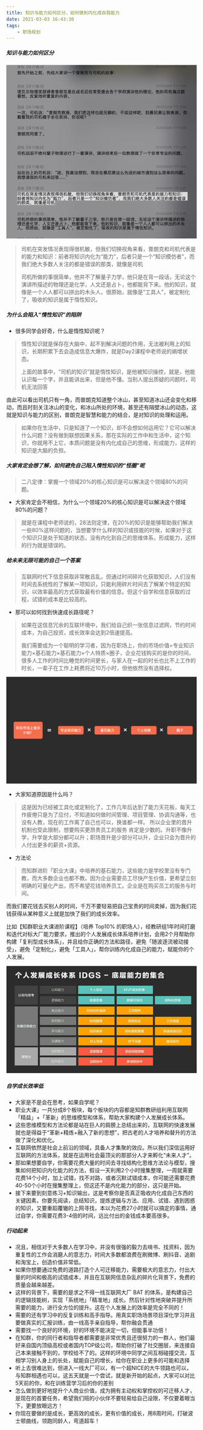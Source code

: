 ```yaml
---
title: 知识与能力如何区分，如何做到内化成自我能力
date: 2021-03-03 16:43:30
tags:
    - 职场规划
---
```


##### 知识与能力如何区分

![20210303164425-2021-03-03-16-44-25-](https://raw.githubusercontent.com/CatzillaOrz/imgcdn/master/vsc_img/20210303164425-2021-03-03-16-44-25-.png)

> 司机在突发情况表现得很机敏，但我们切换视角来看，普朗克和司机代表是的能力和知识：前者将知识内化为“能力”，后者只是一个“知识模仿者”，而我们绝大多数人关注的都是错误的那类，就像是司机
>
> 司机所做的事很简单，他并不了解量子力学，他只是在背一段话，无论这个演讲所描述的物理还是化学，人文还是占卜，他都能背下来。他的知识，就像是一个人人都可以拼出的木头人，很原始，就像是“工具人”，被定制化了，吸收的知识是属于惰性知识。

##### 为什么会陷入“惰性知识”的陷阱

- 很多同学会好奇，什么是惰性知识呢？

> 惰性知识就是保存在大脑中，起不到解决问题的作用，无法被利用上的知识，长期积累下去会造成信息大爆炸，就是Day2课程中老师说的熵增状态。
>
> 上面的故事中，“司机的知识”就是惰性知识，是他被知识操控，就是，他能认识每一个字，并且能讲出来，但是他不懂。当别人提出质疑的问题时，司机无法回答

由此可以看出司机只有一角，而普朗克知道整个冰山，甚至知道冰山还会变化和移动，而且时刻关注冰山的变化，和冰山所处的环境，甚至还有隔壁冰山的动态，这就是知识与能力的区别，普朗克是智慧和能力的结合，是对知识的处理和运用。

> 如果你在生活中，只是知道了一个知识，却不会想如何运用它？它可以解决什么问题？没有做到联想因果关系，那在实际的工作中和生活中，这个知识，你就用不上它，本质问题是没有内化成自己的思维，形成能力，这样的知识是大脑的负担。

##### 大家肯定会想了解，如何避免自己陷入惰性知识的“怪圈”呢

> 二八定律：掌握一个领域20%的核心知识是可以解决这个领域80%的问题。

- 大家肯定会不相信，为什么一个领域20%的核心知识是可以解决这个领域80%的问题？

> 就是在课程中老师说的，28法则定律，在20%的知识是能够帮助我们解决一些80%这样问题的，当想要学什么样的知识或技能的时候，如果对于这个知识只是处于知道的状态，没有内化到自己的思维体系，形成能力，这样的行为就是错误的。

##### 给未来无限可能的自己一个答案

> 互联网时代下信息获取非常散且乱，但通过时间碎片化获取知识，人们没有时间去系统性的了解某一项知识，只能利用碎片时间去了解某个特定的知识，以效率最高的方式获取最有价值的信息。但这个自学和信息获取的过程，试错的成本是比较高的。

- 那可以如何找到快速成长路径呢？

> 如果在这信息冗余的互联环境中，我们给自己织一张信息过滤网，节约时间成本，为自己投资，成长效率会达到2倍速提高。
>
> 我们需要成为一个聪明的学习者，因为在职场上，你的市场价值=专业知识能力×基石能力×基石能力×个人特质×圈子，企业花钱购买的是你的时间，很多人工作的时间比睡觉的时间更长，与家人在一起的时长也比不上工作的时长，一辈子在工作上耗费将近10万小时，但他依然没有选择权。

![20210303164810-2021-03-03-16-48-11-](https://raw.githubusercontent.com/CatzillaOrz/imgcdn/master/vsc_img/20210303164810-2021-03-03-16-48-11-.png)

- 大家知道原因是什么吗？

> 这是因为已经被工具化或定制化了，工作几年后达到了能力天花板，每天工作疲倦只是为了应付，不知道如何做时间管理、项目管理、协调沟通等，也没有人教，现在的工作离了自己也可以，换谁都一样。
> 所以企业里的晋升机制也受此限制，想要购买更昂贵员工的服务  肯定是少数的。升职不像升学，升学是大部分都可以升；职场晋升是少部分可以升，企业只会为晋升的人付出更多的薪资+资源。

- 方法论

> 而知群进阶「职业大课」中培养的基石能力，这些能力是学校里没有专门教，而大多数企业也都不教。因为企业需要员工尽快产生价值，更希望立刻明确的可量化产出，而不希望花钱培养员工。企业是在购买员工的服务与时间。

而我们要花钱去买别人的时间，千万不要轻易把自己宝贵的时间卖掉，因为我们花钱获得从某种意义上就是加快了我们的成长效率。

比如【知群职业大课进阶课程】（培养 Top10% 的职场人），经教研组1年时间打磨和迭代对标大厂能力要求，推出的个人发展成长体系培养计划，会用2个月帮助你构建「复利型成长体系」，并且给你正确的方法和路径，避免「随波逐流被动接受」，避免「定制化」，避免「工具人」，帮你训练内化成自己的能力，赋能你的个人发展。

![20210303165034-2021-03-03-16-50-35-](https://raw.githubusercontent.com/CatzillaOrz/imgcdn/master/vsc_img/20210303165034-2021-03-03-16-50-35-.png)

##### 自学成长效率低

- 大家是不是会在思考，如果自学呢？
- 职业大课」一共分成8个板块，每个板块的内容都是知群教研组利用互联网「精益」+「革新」的思维模型和体系，帮助大家构建个人发展成长体系。
- 这些思维模型和方法论都是站在巨人的肩膀上总结出来的，互联网的快速发展就也是得益于“革新+精炼+融入了新的思想”，把古老的人才培养和替升的方法做了深化和优化。
- 互联网依然是社会上前沿的领域，具备人才集聚的效应。所以我们深信运用好互联网的方法体系，就是在运用社会最顶尖的那部分人才来孵化“未来人才”。
- 那如果想要自学，你需要花费大量的时间去寻找结构化思维方法论与模型，搜集如何把知识内化能力的方法，假设一天利用2个小时搜集整理，一周就需要花费14个小时，加上试错，找不对路，或者沉默试错成本，你可能还需要花费40-50个小时在搜集整理上，但这还不是内化能力的部分，这只是开始。
- 接下来要到刻意练习+知识输出，这是考察你是否真正吸收内化成自己东西的关键因素，你要先阅读，总结知识，提炼逻辑与方法、应用、试错、遇到困惑的知识，又要重蹈覆辙的上网寻找，本以为花费27小时就可以搞定的事情，通过自学，你需要花费3-4倍的时间，远比付出的金钱成本要高很多。

##### 行动起来

- 况且，相信对于大多数人在学习中，并没有很强的毅力去啃书、找资料，因为重复性的工作会消磨人的意志力，时间大多数都浪费在刷微博、刷抖音、追剧和淘宝上，创造价值非常低。
- 如果你想要通过免费的道路打造个人可迁移能力，需要极大的意志力，付出大量的时间和极高的试错成本，并且在互联网信息杂乱的碎片化背景下，免费的质量会越来越差。
- 这样的背景下，需要的是求之不得一线互联网大厂 BAT 的体系，是构建自己的逻辑技能树，实现「系统地」「精准地」成长。然后针对性地突破并提升所需要的能力，进行全方位的提升。这在个人发展上的效率是完全不同的！
- 需要的还有学习中的反复训练和高手指导。用真实职场场景项目深化学习并且要做真实的汇报训练，由一线高手亲自指导，帮你融会贯通
- 需要找一个良好的环境，好的环境不能决定一切，但能事半功倍！
- 在知群，你的同行者和指导者都需要是非常优秀且还很努力的一群人，他们最好来自国内顶级高校或者国内TOP级公司，帮助你打破了社交圈层，来连接自己本来接触不到的，学校给不了的。这样的环境中同学之间互相碰撞交流，互相学习别人身上的长处，赋能自己的增长，给你在职业上更多的可能和选择
- 听上去很难达到，但进入一线大厂可以，有一个超NICE的大牛领路也可以，与知群相遇也可以，这五天就是一个尝试，就是新开始的起点，大家可以对比5天前的你，和在训练营学习后的你的差别
- 怎么做到更好地提升个人商业价值，成为拥有主动权和掌控权的可迁移人才，是现在的首要任务，希望我们班的小伙伴不要轻易给自己设限，不仅要着眼当下，更要放眼远方！
- 你现在要做的是成长，更高效的成长，更有价值的成长，用8周时间，打破波士顿曲线，领跑同龄人，弯道超车！
